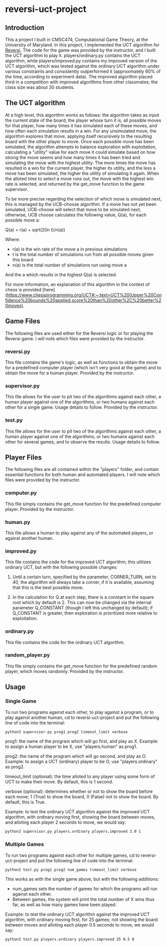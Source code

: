 # reversi-uct-project

## Introduction
This a project I built in CMSC474, Computational Game Theory, at the University of Maryland. In this project, I implemented the UCT algorithm for [Reversi](https://www.mastersofgames.com/rules/reversi-othello-rules.htm). The code for the game was provided by the instructor, and I built the UCT algorithm to play it. players/ordinary.py contains the UCT algorithm, while players/improved.py contains my improved version of the UCT algorithm, which was tested against the ordinary UCT algorithm under various constraints and consistently outperformed it (approximately 60% of the time, according to experiment data). The improved algorithm placed third in a competition with improved algorithms from other classmates; the class size was about 30 students.

## The UCT algorithm
At a high level, this algorithm works as follows: the algorithm takes as input the current state of the board, the player whose turn it is, all possible moves for that player, how many times it has simulated each of these moves, and how often each simulation results in a win. For any unsimulated move, the algorithm explores that move, applying itself recursively to the resulting board with the other player to move. Once each possible move has been simulated, the algorithm attempts to balance exploration with exploitation, calculating a "utility" value for each move it could simulate based on how strong the move seems and how many times it has been tried and simulating the move with the highest utility. The more times the move has resulted in a win for the current player, the higher its utility, and the less a move has been simulated, the higher the utility of simulating it again. When the alloted time to select a move runs out, the move with the highest win rate is selected, and returned by the get_move function to the game supervisor. 

To be more precise regarding the selection of which move is simulated next, this is managed by the UCB-choose algorithm. If a move has not yet been simulated, UCB-choose will select that move to be simulated next; otherwise, UCB choose calculates the following value, Q(a), for each possible move a:

Q(a) = r(a) + sqrt(2(ln t)/n(a))

Where:

- r(a) is the win rate of the move a in previous simulations
- t is the total number of simulations run from all possible moves given this board
- n(a) is the total number of simulations run using move a

And the a which results in the highest Q(a) is selected.

For more information, an explanation of this algorithm in the context of chess is provided [here](https://www.chessprogramming.org/UCT#:~:text=UCT%20(Upper%20Confidence%20bounds%20applied,score%20than%20other%2C%20better%20moves).

## Game Files
The following files are used either for the Reversi logic or for playing the Reversi game. I will note which files were provided by the instructor. 

### reversi.py
This file contains the game's logic, as well as functions to obtain the move for a predefined computer player (which isn't very good at the game) and to obtain the move for a human player. Provided by the instructor.

### supervisor.py
This file allows for the user to pit two of the algorithms against each other, a human player against one of the algorithms, or two humans against each other for a single game. Usage details to follow. Provided by the instructor.

### test.py 
This file allows for the user to pit two of the algorithms against each other, a human player against one of the algorithms, or two humans against each other for several games, and to observe the results. Usage details to follow.

## Player Files
The following files are all contained within the "players" folder, and contain essential functions for both human and automated players. I will note which files were provided by the instructor.

### computer.py
This file simply contains the get_move function for the predefined computer player. Provided by the instructor.

### human.py
This file allows a human to play against any of the automated players, or against another human.

### improved.py 
This file contains the code for the improved UCT algorithm; this utilizes ordinary UCT, but with the following possible changes:

1. Until a certain turn, specified by the parameter, CORNER_TURN, set to 40, the algorithm will always take a corner, if it is available, assuming that this is the best possible move.

2. In the calculation for Q at each step, there is a constant in the square root which by default is 2. This can now be changed via the internal parameter Q_CONSTANT (though I left this unchanged by default); if Q_CONSTANT is greater, then exploration is prioritized more relative to exploitation.

### ordinary.py
This file contains the code for the ordinary UCT algorithm.

### random_player.py
This file simply contains the get_move function for the predefined random player, which moves randomly. Provided by the instructor.

## Usage

### Single Game 
To run two programs against each other, to play against a program, or to play against another human, cd to reversi-uct-project and put the following line of code into the terminal:

```bash
python3 supervisor.py prog1 prog2 timeout_limit verbose
```

prog1: the name of the program which will go first, and play as X. Example: to assign a human player to be X, use "players.human" as prog1.

prog2: the name of the program which will go second, and play as O. Example: to assign a UCT (ordinary) player to be O, use "players.ordinary" as prog2.

timeout_limit (optional): the time alloted to any player using some form of UCT to make their move. By default, this is 1 second.

verbose (optional): determines whether or not to show the board before each move; 1 (True) to show the board, 0 (False) not to show the board. By default, this is True.

Example: to test the ordinary UCT algorithm against the improved UCT algorithm, with ordinary moving first, showing the board between moves, and alloting each player 2 seconds to move, we would say:

```bash
python3 supervisor.py players.ordinary players.improved 2.0 1
```

### Multiple Games
To run two programs against each other for multiple games, cd to reversi-uct-project and put the following line of code into the terminal:

```bash
python3 test.py prog1 prog2 num_games timeout_limit verbose
```

This works as with the single game above, but with the following additions: 

- num_games sets the number of games for which the programs will run against each other.
- Between games, the system will print the total number of X wins thus far, as well as how many games have been played.

Example: to test the ordinary UCT algorithm against the improved UCT algorithm, with ordinary moving first, for 25 games; not showing the board between moves and alloting each player 0.5 seconds to move, we would say:

```bash
python3 test.py players.ordinary players.improved 25 0.5 0
```

